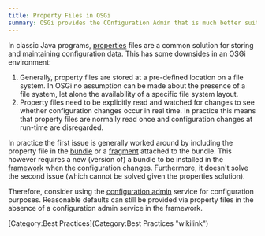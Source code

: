 ```yaml
---
title: Property Files in OSGi
summary: OSGi provides the COnfiguration Admin that is much better suited for configuring your code then property files.
---
```


In classic Java programs,
[properties](http://download.oracle.com/javase/6/docs/api/java/util/Properties.html)
files are a common solution for storing and maintaining configuration
data. This has some downsides in an OSGi environment:

1.  Generally, property files are stored at a pre-defined location on a
    file system. In OSGi no assumption can be made about the presence of
    a file system, let alone the availability of a specific file system
    layout.
2.  Property files need to be explicitly read and watched for changes to
    see whether configuration changes occur in real time. In practice
    this means that property files are normally read once and
    configuration changes at run-time are disregarded.

In practice the first issue is generally worked around by including the
property file in the [ bundle](Bundle "wikilink") or a [
fragment](Fragment "wikilink") attached to the bundle. This however
requires a new (version of) a bundle to be installed in the [
framework](Framework "wikilink") when the configuration changes.
Furthermore, it doesn't solve the second issue (which cannot be solved
given the properties solution).

Therefore, consider using the [ configuration
admin](Configuration_Admin "wikilink") service for configuration
purposes. Reasonable defaults can still be provided via property files
in the absence of a configuration admin service in the framework.

[Category:Best Practices](Category:Best Practices "wikilink")


